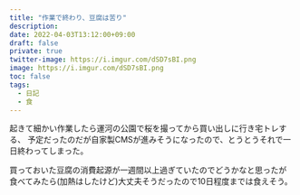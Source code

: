 ```yaml
---
title: "作業で終わり、豆腐は苦り"
description: 
date: 2022-04-03T13:12:00+09:00
draft: false
private: true
twitter-image: https://i.imgur.com/dSD7sBI.png
image: https://i.imgur.com/dSD7sBI.png
toc: false
tags:
  - 日記
  - 食
---
```


起きて細かい作業したら運河の公園で桜を撮ってから買い出しに行き宅トレする、
予定だったのだが自家製CMSが進みそうになったので、とうとうそれで一日終わってしまった。

買っておいた豆腐の消費起源が一週間以上過ぎていたのでどうかなと思ったが
食べてみたら(加熱はしたけど)大丈夫そうだったので10日程度までは食えそう。

